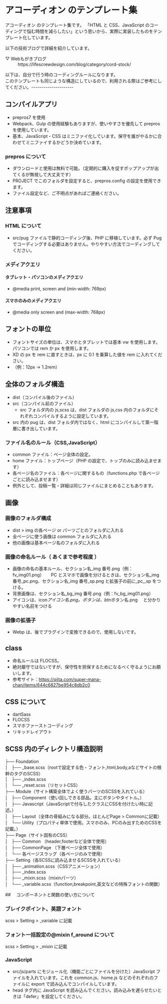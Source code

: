 # アコーディオン のテンプレート集

アコーディオン のテンプレート集です。
「HTML と CSS、JavaScript のコーディングで悩む時間を減らしたい」という思いから、実際に実装したものをテンプレート化しています。

以下の技術ブログで詳細を紹介しています。

<dl>
	<dt>▽ Webもがきブログ</dt>
	<dd>https://lifescrewdesign.com/blog/category/cord-stock/
</dl>

以下は、自分で行う時のコーディングルールになります。<br>このテンプレートも同じような構造にしているので、利用される際はご参考にしてください。---------------------

## コンパイルアプリ

- prepros7 を使用
- Webpack、Gulp の使用経験もありますが、使いやすさを優先して prepros を使用しています。
- 基本、JavaScript・CSS はミニファイ化しています。保守を誰がやるかに合わせてミニファイするかどうか決めています。

### prepros について

- ダウンロードと使用は無料で可能。（定期的に購入を促すポップアップが出てくるが無視して大丈夫です）
- PROJECT でこのフォルダを設定すると、prepros.config の設定を使用できます。
- ファイル設定など、ご不明点があればご連絡ください。

## 注意事項

### HTML について

- src/pug ファイルで静的コーディング後、PHP に移植しています。必ず Pug でコーディングする必要はありません。やりやすい方法でコーディングしてください。

### メディアクエリ

#### タブレット・パソコンのメディアクエリ

- @media print, screen and (min-width: 769px)

#### スマホのみのメディアクエリ

- @media only screen and (max-width: 768px)

## フォントの単位

- フォントサイズの単位は、スマホとタブレットでは基本 vw を使用します。パソコンでは rem か px を使用します。
- XD の px を rem に直すときは、px に 0.1 を乗算した値を rem に入れてください。
- （例：12px → 1.2rem）

## 全体のフォルダ構造

- dist（コンパイル後のファイル）
- src（コンパイル前のファイル）
  - src フォルダ内の js,scss は、dist フォルダの js,css 内のフォルダにそれぞれコンパイルするように設定しています。
- src 内の pug は、dist フォルダ内ではなく、html にコンパイルして第一階層に書き出しています。

### ファイル名のルール（CSS,JavaScript）

- common ファイル：ページ全体の設定。
- home ファイル：トップページ（PHP の設定で、トップのみに読み込ませます）
- 各ページ名のファイル：各ページに関するもの（functions.php で各ページごとに読み込ませます）
- 例外として、投稿一覧・詳細は同じファイルにまとめることもあります。

## 画像

### 画像のフォルダ構成

- dist > img の各ページ or パーツごとのフォルダに入れる
- 全ページに使う画像は common フォルダに入れる
- 他の画像は基本ページ名のフォルダに入れる

### 画像の命名ルール（ あくまで参考程度 ）

- 画像の命名の基本ルール、セクション名\_img 番号.png（例：fv_img01.png）
  　 PC とスマホで画像を分けるときは、セクション名\_img 番号\_pc.png、セクション名\_img 番号\_sp.png と拡張子の前に\_pc,\_sp をつける。
- 背景画像は、セクション名\_bg_img 番号.png（例：fv_bg_img01.png）
- アイコンは、icon*アイコン名.png。ボタンは、btn*ボタン名.png 　と分かりやすい名前をつける

### 画像の拡張子

- Webp は、後でプラグインで変換できるので、使用しないです。

## class

- 命名ルールは FLOCSS。
- 絶対厳守ではないですが、保守性を担保するためになるべく守るようにお願いします。
- 参考サイト：https://qiita.com/super-mana-chan/items/644c6827be954c8db2c0

## CSS について

- dartSass
- FLOCSS
- スマホファーストコーディング
- リキッドレイアウト

## SCSS 内のディレクトリ構造説明

<p>
├── Foundation<br>
│   ├── _base.scss（rootで設定する色・フォント,html,body,aなどサイトの根幹のタグのSCSS）<br>
│   ├── _index.scss<br>
│   └── _reset.scss（リセットCSS）<br>
├── Module（サイト構築全体でよく使うパーツのSCSSを入れている）<br>
│   ├── Component（使い回しできる部品。主にボタンやタイトル。）<br>
│   ├── Javascript（JavaScriptで付与したクラスにCSSを付けたい時に記述。）<br>
│   ├── Layout（全体の骨組みになる部分。ほとんどPage > Commonに記載）<br>
│   └── Utility（プロパティ単体で使用。スマホのみ、PCのみ出すためのCSSを記載。）<br>
├── Page（サイト固有のCSS）<br>
│   ├── Common （header,footerなど全体で使用）<br>
│   ├── CommonPage （下層ページ全体で使用）<br>
│   └── 各ページスラッグ（各ページのみで使用）<br>
├── Setting（各SCSSに読み込ませるSCSSを入れている）<br>
│   ├── _animation.scss（CSSアニメーション）<br>
│   ├── _index.scss<br>
│   ├── _mixin.scss（mixinパーツ）<br>
│   └── _variable.scss（function,breakpoint,英文などの特殊フォントの関数）
</p>

##　 コンポーネントと関数の使い方について

### ブレイクポイント、英語フォント

scss > Setting > \_variable に記載

### フォント一括設定の@mixin f_around について

scss > Setting > \_mixin に記載

### JavaScript

- src/js/parts にモジュール化（機能ごとにファイルを分けた）JavaScript ファイルを入れています。これを common.js、home.js などのそれぞれのファイルに export で読み込んでコンパイルしています。
- head タグ内に JavaScript を読み込んでください。読み込みを遅らせたいときは「defer」を設定してください。
